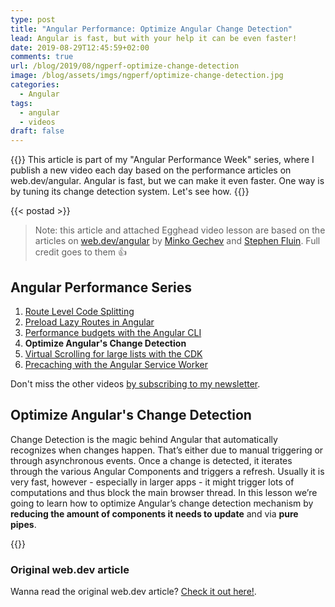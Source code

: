 ```yaml
---
type: post
title: "Angular Performance: Optimize Angular Change Detection"
lead: Angular is fast, but with your help it can be even faster!
date: 2019-08-29T12:45:59+02:00
comments: true
url: /blog/2019/08/ngperf-optimize-change-detection
image: /blog/assets/imgs/ngperf/optimize-change-detection.jpg
categories:
  - Angular
tags:
  - angular
  - videos
draft: false
---
```


{{<intro>}}
  This article is part of my "Angular Performance Week" series, where I publish a new video each day based on the performance articles on web.dev/angular. Angular is fast, but we can make it even faster. One way is by tuning its change detection system. Let's see how.
{{</intro>}}
<!--more-->

{{< postad >}}

> Note: this article and attached Egghead video lesson are based on the articles on [web.dev/angular](https://web.dev/angular) by [Minko Gechev](https://twitter.com/mgechev) and [Stephen Fluin](https://twitter.com/stephenfluin). Full credit goes to them :thumbsup:

## Angular Performance Series

1. [Route Level Code Splitting](/blog/2019/08/ngperf-route-level-code-splitting/)
1. [Preload Lazy Routes in Angular](/blog/2019/08/ngperf-preloading-lazy-routes)
1. [Performance budgets with the Angular CLI](/blog/2019/08/ngperf-setting-performance-budgets)
1. **Optimize Angular's Change Detection**
1. [Virtual Scrolling for large lists with the CDK](/blog/2019/08/ngperf-virtual-scrolling-cdk)
1. [Precaching with the Angular Service Worker](/blog/2019/08/ngperf-precaching-serviceworker)

Don't miss the other videos [by subscribing to my newsletter](/newsletter).

## Optimize Angular's Change Detection

Change Detection is the magic behind Angular that automatically recognizes when changes happen. That’s either due to manual triggering or through asynchronous events. Once a change is detected, it iterates through the various Angular Components and triggers a refresh. Usually it is very fast, however - especially in larger apps - it might trigger lots of computations and thus block the main browser thread. In this lesson we’re going to learn how to optimize Angular’s change detection mechanism by **reducing the amount of components it needs to update** and via **pure pipes**.

{{<egghead-lesson uid="lessons/egghead-optimize-angular-s-change-detection" >}}

### Original web.dev article

Wanna read the original web.dev article? [Check it out here!](https://web.dev/faster-angular-change-detection/).
